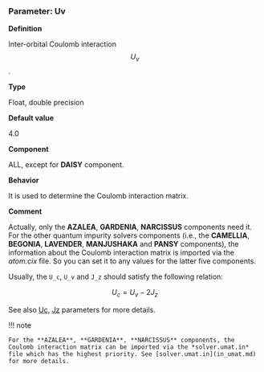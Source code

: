 ### Parameter: Uv

**Definition**

Inter-orbital Coulomb interaction $$U_v$$.

**Type**

Float, double precision

**Default value**

4.0

**Component**

ALL, except for **DAISY** component.

**Behavior**

It is used to determine the Coulomb interaction matrix.

**Comment**

Actually, only the **AZALEA**, **GARDENIA**, **NARCISSUS** components need it. For the other quantum impurity solvers components (i.e., the **CAMELLIA**, **BEGONIA**, **LAVENDER**, **MANJUSHAKA** and **PANSY** components), the information about the Coulomb interaction matrix is imported via the *atom.cix* file. So you can set it to any values for the latter five components.

Usually, the ``U_c``, ``U_v`` and ``J_z`` should satisfy the following relation:

```math
\begin{equation}
U_c = U_v - 2J_z
\end{equation}
```

See also [Uc](p_uc.md), [Jz](p_jz.md) parameters for more details.

!!! note

    For the **AZALEA**, **GARDENIA**, **NARCISSUS** components, the Coulomb interaction matrix can be imported via the *solver.umat.in* file which has the highest priority. See [solver.umat.in](in_umat.md) for more details.
